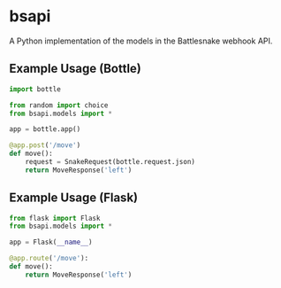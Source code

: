 # bsapi

A Python implementation of the models in the Battlesnake webhook API.

## Example Usage (Bottle)

```python
import bottle

from random import choice
from bsapi.models import *

app = bottle.app()

@app.post('/move')
def move():
    request = SnakeRequest(bottle.request.json)
    return MoveResponse('left')
```

## Example Usage (Flask)

```python
from flask import Flask
from bsapi.models import *

app = Flask(__name__)

@app.route('/move'):
def move():
    return MoveResponse('left')
```
